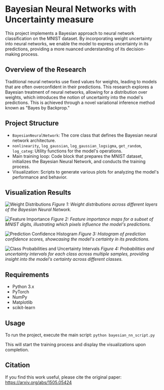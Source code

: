 # Bayesian Neural Networks with Uncertainty measure

This project implements a Bayesian approach to neural network classification on the MNIST dataset. By incorporating weight uncertainty into neural networks, we enable the model to express uncertainty in its predictions, providing a more nuanced understanding of its decision-making process.

## Overview of the Research

Traditional neural networks use fixed values for weights, leading to models that are often overconfident in their predictions. This research explores a Bayesian treatment of neural networks, allowing for a distribution over weights, which introduces the notion of uncertainty into the model's predictions. This is achieved through a novel variational inference method known as "Bayes by Backprop."

## Project Structure

- `BayesianNeuralNetwork`: The core class that defines the Bayesian neural network architecture.
- `nonlinearity`, `log_gaussian`, `log_gaussian_logsigma`, `get_random`, `log_categ`: Utility functions for the model's operations.
- Main training loop: Code block that prepares the MNIST dataset, initializes the Bayesian Neural Network, and conducts the training process.
- Visualization: Scripts to generate various plots for analyzing the model's performance and behavior.

## Visualization Results

![Weight Distributions](<path_to_figure_1>)
*Figure 1: Weight distributions across different layers of the Bayesian Neural Network.*

![Feature Importance](<path_to_figure_2>)
*Figure 2: Feature importance maps for a subset of MNIST digits, illustrating which pixels influence the model's predictions.*

![Prediction Confidence Histogram](<path_to_figure_3>)
*Figure 3: Histogram of prediction confidence scores, showcasing the model's certainty in its predictions.*

![Class Probabilities and Uncertainty Intervals](<path_to_bnn_mnist_image>)
*Figure 4: Probabilities and uncertainty intervals for each class across multiple samples, providing insight into the model's certainty across different classes.*

## Requirements

- Python 3.x
- PyTorch
- NumPy
- Matplotlib
- scikit-learn

## Usage

To run the project, execute the main script:
`python bayesian_nn_script.py`


This will start the training process and display the visualizations upon completion.

## Citation

If you find this work useful, please cite the original paper: https://arxiv.org/abs/1505.05424

